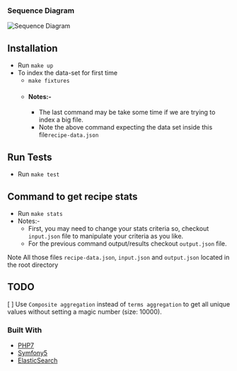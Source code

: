 ### Sequence Diagram

![Sequence Diagram](sequence-diagram.png)

## Installation
- Run `make up`
- To index the data-set for first time 
    - `make fixtures`
    - #### Notes:-
        - The last command may be take some time if we are trying to index a big file.
        - Note the above command expecting the data set inside this file`recipe-data.json`

## Run Tests
- Run `make test`

## Command to get recipe stats
- Run `make stats`
- Notes:-
    - First, you may need to change your stats criteria so, checkout `input.json` file
 to manipulate your criteria as you like.
    - For the previous command output/results checkout `output.json` file.

Note All those files `recipe-data.json`, `input.json` and `output.json` located in the root directory

## TODO
[ ] Use `Composite aggregation` instead of `terms aggregation`  to get all unique values without setting a magic number (size: 10000).

### Built With

* [PHP7](http://php.net)
* [Symfony5](http://www.symfony.com) 
* [ElasticSearch](https://www.elastic.co)
